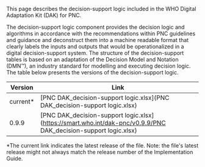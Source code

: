 This page describes the decision-support logic included in the WHO
Digital Adaptation Kit (DAK) for PNC. 

The decision-support logic component provides the decision logic and
algorithms in accordance with the recommendations within PNC guidelines and guidance and deconstruct them into a machine readable format that clearly labels the
inputs and outputs that would be operationalized in a digital
decision-support system. The structure of the decision-support tables is based on an adaptation of the Decision Model and Notation (DMN™), an industry standard for modelling and executing decision logic.<br>
The table below presents the versions of the decision-support logic.

| Version | Link |
|---|---|
| current* | [PNC DAK_decision-support logic.xlsx](PNC DAK_decision-support logic.xlsx) |
|0.9.9 | [PNC DAK_decision-support logic.xlsx](https://smart.who.int/dak-pnc/v0.9.9/PNC DAK_decision-support logic.xlsx) |

*The current link indicates the latest release of the file. Note: the file's latest release might not always match the release number of the Implementation Guide.
